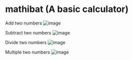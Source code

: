# mathibat (A basic calculator)


Add two numbers
![image](https://user-images.githubusercontent.com/61951522/123875792-36728880-d932-11eb-9328-92cb0754392c.png)

Subtract two numbers
![image](https://user-images.githubusercontent.com/61951522/123875864-53a75700-d932-11eb-8493-442938cf4397.png)

Divide two numbers
![image](https://user-images.githubusercontent.com/61951522/123875918-66219080-d932-11eb-931a-f3e5df1449a7.png)

Multiple two numbers
![image](https://user-images.githubusercontent.com/61951522/123875969-776a9d00-d932-11eb-858a-293facb41e45.png)
